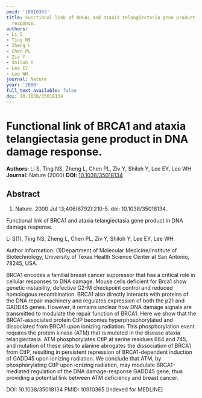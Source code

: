 ```yaml
---
pmid: '10910365'
title: Functional link of BRCA1 and ataxia telangiectasia gene product in DNA damage
  response.
authors:
- Li S
- Ting NS
- Zheng L
- Chen PL
- Ziv Y
- Shiloh Y
- Lee EY
- Lee WH
journal: Nature
year: '2000'
full_text_available: false
doi: 10.1038/35018134
---
```


# Functional link of BRCA1 and ataxia telangiectasia gene product in DNA damage response.
**Authors:** Li S, Ting NS, Zheng L, Chen PL, Ziv Y, Shiloh Y, Lee EY, Lee WH
**Journal:** Nature (2000)
**DOI:** [10.1038/35018134](https://doi.org/10.1038/35018134)

## Abstract

1. Nature. 2000 Jul 13;406(6792):210-5. doi: 10.1038/35018134.

Functional link of BRCA1 and ataxia telangiectasia gene product in DNA damage 
response.

Li S(1), Ting NS, Zheng L, Chen PL, Ziv Y, Shiloh Y, Lee EY, Lee WH.

Author information:
(1)Department of Molecular Medicine/Institute of Biotechnology, University of 
Texas Health Science Center at San Antonio, 78245, USA.

BRCA1 encodes a familial breast cancer suppressor that has a critical role in 
cellular responses to DNA damage. Mouse cells deficient for Brca1 show genetic 
instability, defective G2-M checkpoint control and reduced homologous 
recombination. BRCA1 also directly interacts with proteins of the DNA repair 
machinery and regulates expression of both the p21 and GADD45 genes. However, it 
remains unclear how DNA damage signals are transmitted to modulate the repair 
function of BRCA1. Here we show that the BRCA1-associated protein CtIP becomes 
hyperphosphorylated and dissociated from BRCA1 upon ionizing radiation. This 
phosphorylation event requires the protein kinase (ATM) that is mutated in the 
disease ataxia telangiectasia. ATM phosphorylates CtIP at serine residues 664 
and 745, and mutation of these sites to alanine abrogates the dissociation of 
BRCA1 from CtIP, resulting in persistent repression of BRCA1-dependent induction 
of GADD45 upon ionizing radiation. We conclude that ATM, by phosphorylating CtIP 
upon ionizing radiation, may modulate BRCA1-mediated regulation of the DNA 
damage-response GADD45 gene, thus providing a potential link between ATM 
deficiency and breast cancer.

DOI: 10.1038/35018134
PMID: 10910365 [Indexed for MEDLINE]
